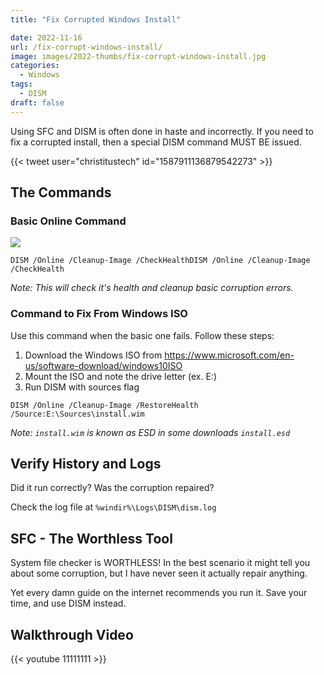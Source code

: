 ```yaml
---
title: "Fix Corrupted Windows Install"

date: 2022-11-16
url: /fix-corrupt-windows-install/
image: images/2022-thumbs/fix-corrupt-windows-install.jpg
categories:
  - Windows
tags:
  - DISM
draft: false
---
```

Using SFC and DISM is often done in haste and incorrectly. If you need to fix a corrupted install, then a special DISM command MUST BE issued. 
<!--more-->

{{< tweet user="christitustech" id="1587911136879542273" >}}

## The Commands

### Basic Online Command

![](/images/2022/fix-corrupt-windows-install/dism-normal.png)

```
DISM /Online /Cleanup-Image /CheckHealthDISM /Online /Cleanup-Image /CheckHealth
```
_Note: This will check it's health and cleanup basic corruption errors._

### Command to Fix From Windows ISO

Use this command when the basic one fails. Follow these steps:

1. Download the Windows ISO from <https://www.microsoft.com/en-us/software-download/windows10ISO>
2. Mount the ISO and note the drive letter (ex. E:)
3. Run DISM with sources flag

```
DISM /Online /Cleanup-Image /RestoreHealth /Source:E:\Sources\install.wim
```

_Note: `install.wim` is known as ESD in some downloads `install.esd`_

## Verify History and Logs

Did it run correctly? Was the corruption repaired?

Check the log file at `%windir%\Logs\DISM\dism.log`

## SFC - The Worthless Tool

System file checker is WORTHLESS! In the best scenario it might tell you about some corruption, but I have never seen it actually repair anything. 

Yet every damn guide on the internet recommends you run it. Save your time, and use DISM instead. 

## Walkthrough Video

{{< youtube 11111111 >}}
